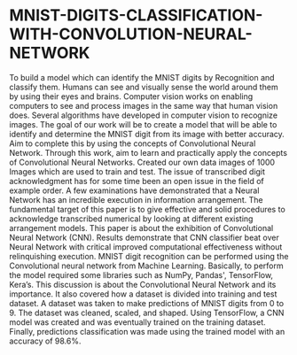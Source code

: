 # MNIST-DIGITS-CLASSIFICATION-WITH-CONVOLUTION-NEURAL-NETWORK
To build a model which can identify the MNIST digits by Recognition and classify them. 
Humans can see and visually sense the world around them by using their eyes and 
brains. Computer vision works on enabling computers to see and process images in the 
same way that human vision does. Several algorithms have developed in computer 
vision to recognize images. The goal of our work will be to create a model that will be 
able to identify and determine the MNIST digit from its image with better accuracy. Aim to 
complete this by using the concepts of Convolutional Neural Network. Through this work, 
aim to learn and practically apply the concepts of Convolutional Neural Networks. 
Created our own data images of 1000 Images which are used to train and test. 
The issue of transcribed digit acknowledgment has for some time been an open issue in 
the field of example order. A few examinations have demonstrated that a Neural 
Network has an incredible execution in information arrangement. The fundamental target 
of this paper is to give effective and solid procedures to acknowledge transcribed 
numerical by looking at different existing arrangement models. This paper is about the 
exhibition of Convolutional Neural Network (CNN). Results demonstrate that CNN 
classifier beat over Neural Network with critical improved computational effectiveness 
without relinquishing execution. MNIST digit recognition can be performed using the 
Convolutional neural network from Machine Learning. Basically, to perform the model 
required some libraries such as NumPy, Pandas', TensorFlow, Kera’s. 
This discussion is about the Convolutional Neural Network and its importance. It also 
covered how a dataset is divided into training and test dataset. A dataset was taken to 
make predictions of MNIST digits from 0 to 9. The dataset was cleaned, scaled, and 
shaped. Using TensorFlow, a CNN model was created and was eventually trained on 
the training dataset. Finally, predictions classification was made using the trained model 
with an accuracy of 98.6%. 
